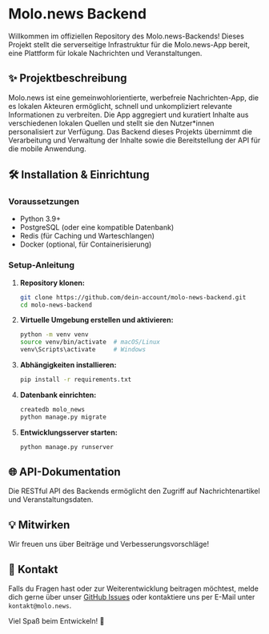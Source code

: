 # Molo.news Backend

Willkommen im offiziellen Repository des Molo.news-Backends! Dieses Projekt stellt die serverseitige Infrastruktur für die Molo.news-App bereit, eine Plattform für lokale Nachrichten und Veranstaltungen.

## ✨ Projektbeschreibung
Molo.news ist eine gemeinwohlorientierte, werbefreie Nachrichten-App, die es lokalen Akteuren ermöglicht, schnell und unkompliziert relevante Informationen zu verbreiten. Die App aggregiert und kuratiert Inhalte aus verschiedenen lokalen Quellen und stellt sie den Nutzer*innen personalisiert zur Verfügung. Das Backend dieses Projekts übernimmt die Verarbeitung und Verwaltung der Inhalte sowie die Bereitstellung der API für die mobile Anwendung.

## 🛠 Installation & Einrichtung
### Voraussetzungen
- Python 3.9+
- PostgreSQL (oder eine kompatible Datenbank)
- Redis (für Caching und Warteschlangen)
- Docker (optional, für Containerisierung)

### Setup-Anleitung
1. **Repository klonen:**
   ```sh
   git clone https://github.com/dein-account/molo-news-backend.git
   cd molo-news-backend
   ```
2. **Virtuelle Umgebung erstellen und aktivieren:**
   ```sh
   python -m venv venv
   source venv/bin/activate  # macOS/Linux
   venv\Scripts\activate     # Windows
   ```
3. **Abhängigkeiten installieren:**
   ```sh
   pip install -r requirements.txt
   ```
4. **Datenbank einrichten:**
   ```sh
   createdb molo_news
   python manage.py migrate
   ```
5. **Entwicklungsserver starten:**
   ```sh
   python manage.py runserver
   ```

## 🌐 API-Dokumentation
Die RESTful API des Backends ermöglicht den Zugriff auf Nachrichtenartikel und Veranstaltungsdaten. 

## 💡 Mitwirken
Wir freuen uns über Beiträge und Verbesserungsvorschläge! 


## 👥 Kontakt
Falls du Fragen hast oder zur Weiterentwicklung beitragen möchtest, melde dich gerne über unser [GitHub Issues](https://github.com/dein-account/molo-news-backend/issues) oder kontaktiere uns per E-Mail unter `kontakt@molo.news`.

Viel Spaß beim Entwickeln! 🌟

